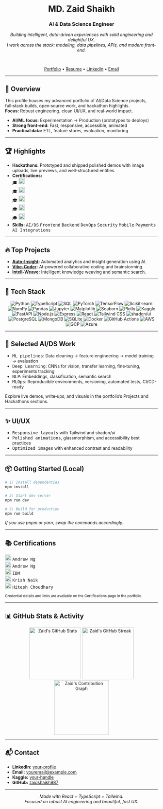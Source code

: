 <div align="center">

# MD. Zaid Shaikh
### AI & Data Science Engineer

*Building intelligent, data-driven experiences with solid engineering and delightful UX.*  
*I work across the stack: modeling, data pipelines, APIs, and modern front-end.*

<br>

[Portfolio](#) • [Resume](#) • [LinkedIn](#) • [Email](mailto:youremail@example.com)

</div>

---

## 🚀 Overview

This profile houses my advanced portfolio of AI/Data Science projects, full‑stack builds, open‑source work, and hackathon highlights.  
**Focus:** Robust engineering, clean UI/UX, and real‑world impact.

- **AI/ML focus:** Experimentation → Production (prototypes to deploys)
- **Strong front‑end:** Fast, responsive, accessible, animated
- **Practical data:** ETL, feature stores, evaluation, monitoring

---

## 🏆 Highlights

- **Hackathons:** Prototyped and shipped polished demos with image uploads, live previews, and well-structured entities.
- **Certifications:**  
  <kbd>🎓</kbd> <img src="https://img.shields.io/badge/Coursera-Machine%20Learning%20Specialization-blue?logo=Coursera&logoColor=white" height="20">  
  <kbd>🎓</kbd> <img src="https://img.shields.io/badge/Coursera-Deep%20Learning%20Specialization-blue?logo=Coursera&logoColor=white" height="20">  
  <kbd>🎓</kbd> <img src="https://img.shields.io/badge/Coursera-IBM%20Data%20Science%20Professional%20Certificate-blue?logo=IBM&logoColor=white" height="20">  
  <kbd>🎓</kbd> <img src="https://img.shields.io/badge/Udemy-DS/ML/AI%20Bootcamp-orange?logo=Udemy&logoColor=white" height="20">  
  <kbd>🎓</kbd> <img src="https://img.shields.io/badge/Udemy-Complete%20Web%20Dev-orange?logo=Udemy&logoColor=white" height="20">  
- **Skills:** <kbd>AI/DS</kbd> <kbd>Frontend</kbd> <kbd>Backend</kbd> <kbd>DevOps</kbd> <kbd>Security</kbd> <kbd>Mobile</kbd> <kbd>Payments</kbd> <kbd>AI Integrations</kbd>

---

## 🔥 Top Projects

- **[Auto-Insight](https://github.com/zaidshaikh987/Auto-Insight):** Automated analytics and insight generation using AI.
- **[Vibe-Coder](https://github.com/zaidshaikh987/Vibe-Coder):** AI-powered collaborative coding and brainstorming.
- **[Intell-Weave](https://github.com/zaidshaikh987/Intell-Weave):** Intelligent knowledge weaving and semantic search.

---

## 🔧 Tech Stack

<div align="center">

<!-- Languages -->
<img alt="Python" src="https://img.shields.io/badge/-Python-3776AB?logo=python&logoColor=white&style=flat-square" />
<img alt="TypeScript" src="https://img.shields.io/badge/-TypeScript-3178c6?logo=typescript&logoColor=white&style=flat-square" />
<img alt="SQL" src="https://img.shields.io/badge/-SQL-336791?logo=postgresql&logoColor=white&style=flat-square" />

<!-- AI/ML -->
<img alt="PyTorch" src="https://img.shields.io/badge/-PyTorch-EE4C2C?logo=pytorch&logoColor=white&style=flat-square" />
<img alt="TensorFlow" src="https://img.shields.io/badge/-TensorFlow-FF6F00?logo=tensorflow&logoColor=white&style=flat-square" />
<img alt="Scikit-learn" src="https://img.shields.io/badge/-Scikit--learn-F7931E?logo=scikit-learn&logoColor=white&style=flat-square" />
<img alt="NumPy" src="https://img.shields.io/badge/-NumPy-013243?logo=numpy&logoColor=white&style=flat-square" />
<img alt="Pandas" src="https://img.shields.io/badge/-Pandas-150458?logo=pandas&logoColor=white&style=flat-square" />

<!-- Data -->
<img alt="Jupyter" src="https://img.shields.io/badge/-Jupyter-F37626?logo=jupyter&logoColor=white&style=flat-square" />
<img alt="Matplotlib" src="https://img.shields.io/badge/-Matplotlib-11557C?logo=matplotlib&logoColor=white&style=flat-square" />
<img alt="Seaborn" src="https://img.shields.io/badge/-Seaborn-3776AB?logo=python&logoColor=white&style=flat-square" />
<img alt="Plotly" src="https://img.shields.io/badge/-Plotly-3F4F75?logo=plotly&logoColor=white&style=flat-square" />
<img alt="Kaggle" src="https://img.shields.io/badge/-Kaggle-20BEFF?logo=kaggle&logoColor=white&style=flat-square" />

<!-- Backend -->
<img alt="FastAPI" src="https://img.shields.io/badge/-FastAPI-009688?logo=fastapi&logoColor=white&style=flat-square" />
<img alt="Node.js" src="https://img.shields.io/badge/-Node.js-339933?logo=node.js&logoColor=white&style=flat-square" />
<img alt="Express" src="https://img.shields.io/badge/-Express-000000?logo=express&logoColor=white&style=flat-square" />

<!-- Frontend -->
<img alt="React" src="https://img.shields.io/badge/-React-20232A?logo=react&logoColor=61DAFB&style=flat-square" />
<img alt="Tailwind CSS" src="https://img.shields.io/badge/-Tailwind%20CSS-38B2AC?logo=tailwind-css&logoColor=white&style=flat-square" />
<img alt="shadcn/ui" src="https://img.shields.io/badge/-shadcn/ui-18181B?logo=vercel&logoColor=white&style=flat-square" />

<!-- Databases -->
<img alt="PostgreSQL" src="https://img.shields.io/badge/-PostgreSQL-4169E1?logo=postgresql&logoColor=white&style=flat-square" />
<img alt="MongoDB" src="https://img.shields.io/badge/-MongoDB-47A248?logo=mongodb&logoColor=white&style=flat-square" />
<img alt="SQLite" src="https://img.shields.io/badge/-SQLite-003B57?logo=sqlite&logoColor=white&style=flat-square" />

<!-- DevOps -->
<img alt="Docker" src="https://img.shields.io/badge/-Docker-2496ED?logo=docker&logoColor=white&style=flat-square" />
<img alt="GitHub Actions" src="https://img.shields.io/badge/-GitHub%20Actions-2088FF?logo=github-actions&logoColor=white&style=flat-square" />

<!-- Cloud -->
<img alt="AWS" src="https://img.shields.io/badge/-AWS-232F3E?logo=amazon-aws&logoColor=white&style=flat-square" />
<img alt="GCP" src="https://img.shields.io/badge/-GCP-4285F4?logo=google-cloud&logoColor=white&style=flat-square" />
<img alt="Azure" src="https://img.shields.io/badge/-Azure-0078D4?logo=microsoft-azure&logoColor=white&style=flat-square" />

</div>

---

## 🧪 Selected AI/DS Work

- <kbd>ML pipelines</kbd>: Data cleaning → feature engineering → model training → evaluation
- <kbd>Deep Learning</kbd>: CNNs for vision, transfer learning, fine‑tuning, experiments tracking
- <kbd>NLP</kbd>: Embeddings, classification, semantic search
- <kbd>MLOps</kbd>: Reproducible environments, versioning, automated tests, CI/CD-ready

Explore live demos, write‑ups, and visuals in the portfolio’s Projects and Hackathons sections.

---

## ✨ UI/UX

- <kbd>Responsive layouts</kbd> with Tailwind and shadcn/ui
- <kbd>Polished animations</kbd>, glassmorphism, and accessibility best practices
- <kbd>Optimized images</kbd> with enhanced contrast and readability

---

## 📦 Getting Started (Local)

```bash
# 1) Install dependencies
npm install

# 2) Start dev server
npm run dev

# 3) Build for production
npm run build
```
*If you use pnpm or yarn, swap the commands accordingly.*

---

## 📚 Certifications

<span>
  <img src="https://img.shields.io/badge/Coursera-Machine%20Learning%20Specialization-blue?logo=Coursera&logoColor=white" height="20" />
  <kbd>Andrew Ng</kbd>
</span>
<br>
<span>
  <img src="https://img.shields.io/badge/Coursera-Deep%20Learning%20Specialization-blue?logo=Coursera&logoColor=white" height="20" />
  <kbd>Andrew Ng</kbd>
</span>
<br>
<span>
  <img src="https://img.shields.io/badge/Coursera-IBM%20Data%20Science%20Professional%20Certificate-blue?logo=IBM&logoColor=white" height="20" />
  <kbd>IBM</kbd>
</span>
<br>
<span>
  <img src="https://img.shields.io/badge/Udemy-DS/ML/AI%20Bootcamp-orange?logo=Udemy&logoColor=white" height="20" />
  <kbd>Krish Naik</kbd>
</span>
<br>
<span>
  <img src="https://img.shields.io/badge/Udemy-Complete%20Web%20Dev-orange?logo=Udemy&logoColor=white" height="20" />
  <kbd>Hitesh Choudhary</kbd>
</span>

<sub>Credential details and links are available on the Certifications page in the portfolio.</sub>

---

## 📊 GitHub Stats & Activity

<p align="center">
  <img src="https://github-readme-stats.vercel.app/api?username=zaidshaikh987&show_icons=true&theme=radical" alt="Zaid's GitHub Stats" height="170" />
  <img src="https://github-readme-streak-stats.herokuapp.com/?user=zaidshaikh987&theme=radical" alt="Zaid's GitHub Streak" height="170" />
  <br>
  <img src="https://github-readme-activity-graph.vercel.app/graph?username=zaidshaikh987&theme=react-dark" alt="Zaid's Contribution Graph" height="180" />
</p>

---

## 📬 Contact

- **LinkedIn:** [your-profile](#)
- **Email:** [youremail@example.com](mailto:youremail@example.com)
- **Kaggle:** [your-handle](#)
- **GitHub:** [zaidshaikh987](https://github.com/zaidshaikh987)

---

<p align="center">
  <em>Made with React + TypeScript + Tailwind.<br>
  Focused on robust AI engineering and beautiful, fast UX.</em>
</p>
